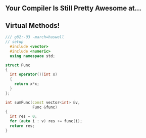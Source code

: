 <div class="white-bg">
<h2>Your Compiler Is Still Pretty Awesome at...</h2>
<h2 class="fragment">Virtual Methods!</h2>
</div>


```cpp
/// g82:-O3 -march=haswell
// setup
  #include <vector>
  #include <numeric>
  using namespace std;

struct Func 
{
  int operator()(int x) 
  {
    return x*x; 
  }
};

int sumFunc(const vector<int> &v, 
            Func &func)
{
  int res = 0;
  for (auto i : v) res += func(i);
  return res;
}
```
